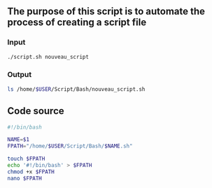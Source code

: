 ## The purpose of this script is to automate the process of creating a script file

### Input 
```bash
./script.sh nouveau_script
```

### Output
```bash
ls /home/$USER/Script/Bash/nouveau_script.sh
```

## Code source

```bash
#!/bin/bash

NAME=$1
FPATH="/home/$USER/Script/Bash/$NAME.sh"

touch $FPATH
echo '#!/bin/bash' > $FPATH
chmod +x $FPATH
nano $FPATH
```
